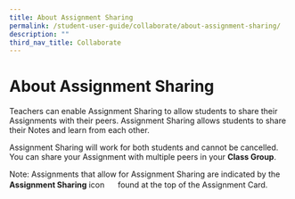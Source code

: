 ```yaml
---
title: About Assignment Sharing
permalink: /student-user-guide/collaborate/about-assignment-sharing/
description: ""
third_nav_title: Collaborate
---
```

<h1 id="about-assignment-sharing">About Assignment Sharing</h1>
<p>Teachers can enable Assignment Sharing to allow students to share their Assignments with their peers. Assignment Sharing allows students to share their Notes and learn from each other.</p>
<p>Assignment Sharing will work for both students and cannot be cancelled. You can share your Assignment with multiple peers in your <strong>Class Group</strong>.</p>
<p>Note: Assignments that allow for Assignment Sharing are indicated by the <strong>Assignment Sharing</strong> icon <img style="width:1rem; display: inline;" src="/images/Icons/SharingEnabled
.svg"> found at the top of the Assignment Card.</p>
